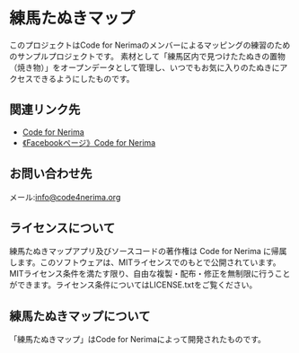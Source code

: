# 練馬たぬきマップ

このプロジェクトはCode for Nerimaのメンバーによるマッピングの練習のためのサンプルプロジェクトです。
素材として「練馬区内で見つけたたぬきの置物（焼き物）」をオープンデータとして管理し、いつでもお気に入りのたぬきにアクセスできるようにしたものです。

## 関連リンク先

* [Code for Nerima](http://code4nerima.org/)
* [《Facebookページ》Code for Nerima](https://www.facebook.com/code4nerima/)

## お問い合わせ先

メール:info@code4nerima.org

## ライセンスについて

練馬たぬきマップアプリ及びソースコードの著作権は Code for Nerima に帰属します。このソフトウェアは、MITライセンスでのもとで公開されています。
MITライセンス条件を満たす限り、自由な複製・配布・修正を無制限に行うことができます。ライセンス条件についてはLICENSE.txtをご覧ください。

## 練馬たぬきマップについて

「練馬たぬきマップ」はCode for Nerimaによって開発されたものです。
